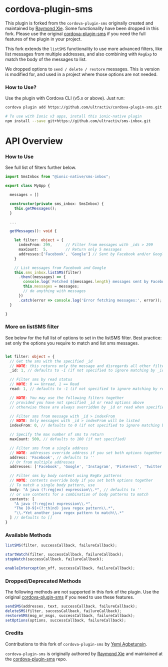 # cordova-plugin-sms #

This plugin is forked from the `cordova-plugin-sms` originally created and maintained by [Raymond Xie](https://github.com/floatinghotpot). Some functionality have been dropped in this fork. Please use the original [cordova-plugin-sms](https://github.com/floatinghotpot/cordova-plugin-sms) if you need the full features of the plugin in your project.

This fork extends the `listSMS` functionality to use more advanced filters, like list messages from multiple addresses, and also combining with `RegExp` to match the body of the messages to list.

We dropped options to `send / delete / restore` messages. This is version is modified for, and used in a project where those options are not needed.

### How to Use? ###

Use the plugin with Cordova CLI (v5.x or above). Just run:

```bash
cordova plugin add https://github.com/ultractiv/cordova-plugin-sms.git

# To use with Ionic v3 apps, install this ionic-native plugin
npm install --save git+https://github.com/ultractiv/sms-inbox.git
```

# API Overview #

### How to Use ###

See full list of filters further below.

```typescript
import SmsInbox from "@ionic-native/sms-inbox";

export class MyApp {

  messages = []

  constructor(private sms_inbox: SmsInbox) {
    this.getMessages();
  }

  ...

  getMessages(): void {

    let filter: object = {
      indexFrom: 299,      // Filter from messages with _ids > 299
      maxCount:  5,        // Return only 5 messages  
      addresses:['Facebook', 'Google'] // Sent by Facebook and/or Google
    }

    // List messages from Facebook and Google
    this.sms_inbox.listSMS(filter)
      .then((messages) => {
        console.log(`Fetched ${messages.length} messages sent by Facebook and Google`);
        this.messages = messages;
        // do anything with messages
      })
      .catch(error => console.log('Error fetching messages:', error));
  }

}
```

### More on listSMS filter ###

See below for the full list of options to set in the listSMS filter.
Best practice: set only the options you require to match and list sms messages.

```typescript

let filter: object = {
  // Get the sms with the specified _id
  // NOTE: this returns only the message and disregards all other filters
  _id: 1, // defaults to -1 (if not specified to ignore matching by _id)

  // Filter sms by read status
  // NOTE: 0 == Unread, 1 == Read
  read: 1, // defaults to -1 (if not specified to ignore matching by read status)

  // NOTE: You may use the following filters together
  // provided you have not specified _id or read options above
  // otherwise these are always overridden by _id or read when specified together

  // Filter sms from message with _id > indexFrom
  // NOTE: Only messages with _id > indexFrom will be listed
  indexFrom: 0, // defaults to 0 (if not specified to ignore matching by message _id)

  // Specify the max number of sms to return
  maxCount: 500, // defaults to 100 (if not specified)

  // Filter sms from a single address
  // NOTE: addresses override address if you set both options together
  address: 'Facebook', // defaults to ''
  // Or from multiple addresses
  addresses: ['Facebook', 'Google', 'Instagram', 'Pinterest', 'Twitter'], // defaults to []

  // Filter sms by body content using RegEx patterns
  // NOTE: contents override body if you set both options together
  // To match a single body pattern, use
  body: "A java (?:reg|ex) expression\\.*", // defaults to ''
  // or use contents for a combination of body patterns to match
  contents: [
    "A java (?:reg|ex) expression\\.*",
    "The [0-9]+(?:th|nd) java regex pattern\\.*",
    "\\.*Yet another java regex pattern to match\\.*"
  ] // defaults to []
}
```

### Available Methods ###

```javascript
listSMS(filter, successCallback, failureCallback);

startWatch(filter, successCallback, failureCallback);
stopWatch(successCallback, failureCallback);

enableIntercept(on_off, successCallback, failureCallback);
```

### Dropped/Deprecated Methods ###

The following methods are not supported in this fork of the plugin. Use the original [cordova-plugin-sms](https://github.com/floatinghotpot/cordova-plugin-sms) if you need to use these features.

```javascript
sendSMS(addresses, text, successCallback, failureCallback);
deleteSMS(filter, successCallback, failureCallback);
restoreSMS(msg_or_msgs, successCallback, failureCallback);
setOptions(options, successCallback, failureCallback);
```

### Credits ###

Contributions to this fork of `cordova-plugin-sms` by [Yemi Agbetunsin](https://github.com/temiyemi).

`cordova-plugin-sms` is originally authored by [Raymond Xie](https://github.com/floatinghotpot) and maintained at the  [cordova-plugin-sms](https://github.com/floatinghotpot/cordova-plugin-sms) repo.
